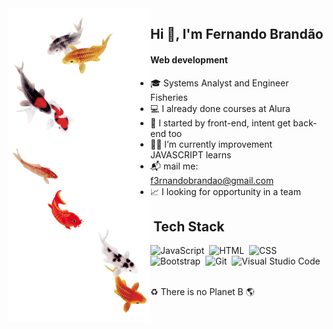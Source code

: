 
<img align="left" alt="an shoal fishers" height="500em" width="227" src="akira.png">
<h2>  Hi 👋, I'm Fernando Brandão</h2> 
<h4> Web development</h4>

- 🎓 Systems Analyst and Engineer Fisheries <br>
- 💻 I already done courses at Alura  <br>
- 🔭 I started by front-end, intent get back-end too <br>
- 🧑‍💻 I’m currently improvement JAVASCRIPT learns <br>
- 📬 mail me: f3rnandobrandao@gmail.com <br>
- 📈 I looking for opportunity in a team <br>

## &nbsp;Tech Stack

![JavaScript](https://img.shields.io/badge/-JavaScript-05122A?style=flat&logo=javascript)&nbsp;
![HTML](https://img.shields.io/badge/-HTML-05122A?style=flat&logo=HTML5)&nbsp;
![CSS](https://img.shields.io/badge/-CSS-05122A?style=flat&logo=CSS3&logoColor=1572B6)&nbsp;
![Bootstrap](https://img.shields.io/badge/-Bootstrap-05122A?style=flat&logo=bootstrap)&nbsp;
![Git](https://img.shields.io/badge/-Git-05122A?style=flat&logo=git)&nbsp;
![Visual Studio Code](https://img.shields.io/badge/-Visual%20Studio%20Code-05122A?style=flat&logo=visual-studio-code&logoColor=007ACC)&nbsp;

<!--<img src="hi.gif" width="20px">-->
<br>♻️ There is no Planet B 🌎 <br>

